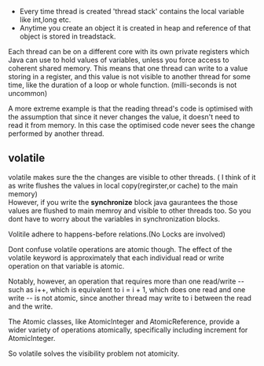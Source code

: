 
* Every time thread is created 'thread stack' contains the local variable like int,long etc. 
* Anytime you create an object it is created in heap and reference of that object is stored in treadstack. 

Each thread can be on a different core with its own private registers which Java can use to hold values of variables, unless you force access to coherent shared memory. This means that one thread can write to a value storing in a register, and this value is not visible to another thread for some time, like the duration of a loop or whole function. (milli-seconds is not uncommon)

A more extreme example is that the reading thread's code is optimised with the assumption that since it never changes the value, it doesn't need to read it from memory. In this case the optimised code never sees the change performed by another thread.


## volatile

volatile makes sure the the changes are visible to other threads. ( I think of it as write flushes the values in local copy(regirster,or cache) to the main memory)\
However, if you write the **synchronize** block java gaurantees the those values are flushed to main memroy and visible to other threads too. So you dont have to worry about the variables in synchronization blocks. 

Volitile adhere to happens-before relations.(No Locks are involved) 

Dont confuse volatile operations are atomic though. The effect of the volatile keyword is approximately that each individual read or write operation on that variable is atomic.

Notably, however, an operation that requires more than one read/write -- such as i++, which is equivalent to i = i + 1, which does one read and one write -- is not atomic, since another thread may write to i between the read and the write.

The Atomic classes, like AtomicInteger and AtomicReference, provide a wider variety of operations atomically, specifically including increment for AtomicInteger.

So volatile solves the visibility problem not atomicity. 



